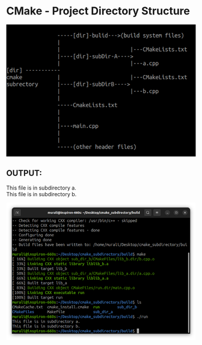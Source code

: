 # CMake - Project Directory Structure

![directory-structure](images/project-directory-structure.jpg)

## OUTPUT:

This file is in subdirectory a. <br>
This file is in subdirectory b.

![output](images/output.jpg)
